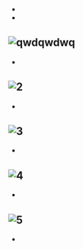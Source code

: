-
-
![qwdqwdwq](https://github.com/user-attachments/assets/2260e417-d108-4cd3-aac9-75b6a0535894)
-
-
![2](https://github.com/user-attachments/assets/74695f1f-8d2f-44bd-9da4-f69ff1926cbf)
-
-
![3](https://github.com/user-attachments/assets/f64f95d2-8a57-4590-b699-b0c681922e99)
-
-
![4](https://github.com/user-attachments/assets/d45d4970-7e22-426b-a51b-fac6446ca913)
-
-
![5](https://github.com/user-attachments/assets/83609542-5bbb-4001-91f4-a794722a6904)
-
-

